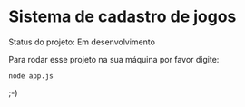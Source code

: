 <h1>Sistema de cadastro de jogos</h1>

Status do projeto: Em desenvolvimento

Para rodar esse projeto na sua máquina por favor digite:

```
node app.js
```

;-)
